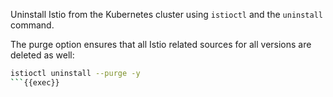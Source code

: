 Uninstall Istio from the Kubernetes cluster using `istioctl` and the `uninstall` command.

The purge option ensures that all Istio related sources for all versions are deleted as well:

```bash
istioctl uninstall --purge -y
```{{exec}}